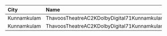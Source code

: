 | City        | Name                                        |  Time | Type       | Price | Capacity | Booked |
| :---------- | :------------------------------------------ | ----: | :--------- | ----: | -------: | -----: |
| Kunnamkulam | ThavoosTheatreAC2KDolbyDigital71Kunnamkulam | 09:00 | Balcony    |  130₹ |      112 |     50 |
| Kunnamkulam | ThavoosTheatreAC2KDolbyDigital71Kunnamkulam | 09:00 | FirstClass |  110₹ |      364 |    364 |